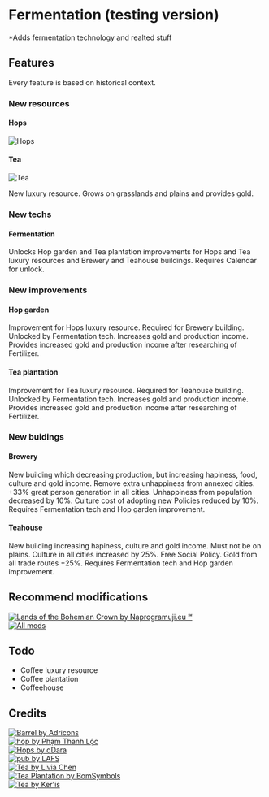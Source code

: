 # Fermentation (testing version)

*Adds fermentation technology and realted stuff

## Features
Every feature is based on historical context.

### New resources

#### Hops
![Hops](https://github.com/Iver88/Unciv-Fermentation/blob/master/Fermentation/Preview/Hops.png?raw=true)

#### Tea
![Tea](https://github.com/Iver88/Unciv-Fermentation/blob/master/Fermentation/Preview/Tea.png?raw=true)

New luxury resource. Grows on grasslands and plains and provides gold.

### New techs

#### Fermentation
Unlocks Hop garden and Tea plantation improvements for Hops and Tea luxury resources and Brewery and Teahouse buildings. Requires Calendar for unlock.

### New improvements

#### Hop garden
Improvement for Hops luxury resource. Required for Brewery building. Unlocked by Fermentation tech. Increases gold and production income. Provides increased gold and production income after researching of Fertilizer.

#### Tea plantation
Improvement for Tea luxury resource. Required for Teahouse building. Unlocked by Fermentation tech. Increases gold and production income. Provides increased gold and production income after researching of Fertilizer.

### New buidings

#### Brewery
New building which decreasing production, but increasing hapiness, food, culture and gold income. Remove extra unhappiness from annexed cities. +33% great person generation in all cities. Unhappiness from population decreased by 10%. Culture cost of adopting new Policies reduced by 10%. Requires Fermentation tech and Hop garden improvement.

#### Teahouse
New building increasing hapiness, culture and gold income. Must not be on plains. Culture in all cities increased by 25%. Free Social Policy. Gold from all trade routes +25%. Requires Fermentation tech and Hop garden improvement.

## Recommend modifications
[![Lands of the Bohemian Crown by Naprogramuji.eu ℠](https://img.shields.io/badge/Naprogramuji.eu%20%E2%84%A0-Lands%20of%20the%20Bohemian%20Crown-blue?style=for-the-badge&logo=appveyor)](https://github.com/Iver88/Unciv-Lands-of-the-Bohemian-Crown)\
[![All mods](https://img.shields.io/badge/All-mods-blue?style=for-the-badge&logo=appveyor)](https://docs.google.com/spreadsheets/d/1043Ng9ukrL3y8MUXBVl7-C9JsQGnBi5R5mkmS2l7FFg)

## Todo
- Coffee luxury resource
- Coffee plantation
- Coffeehouse

## Credits
[![Barrel by Adricons](https://img.shields.io/badge/Adricons-Fermentation%20tech-blue?style=flat-square&logo=appveyor)](https://thenounproject.com/search/?q=fermenting&i=217198)\
[![hop by Phạm Thanh Lộc](https://img.shields.io/badge/Phạm%20Thanh%20Lộc-Hops%20resource-blue?style=flat-square&logo=appveyor)](https://thenounproject.com/search/?q=hop&i=2803410)\
[![Hops by dDara](https://img.shields.io/badge/dDara-Hop%20garden%20improvement-blue?style=flat-square&logo=appveyor)](https://thenounproject.com/search/?q=hop&i=1821207)\
[![pub by LAFS](https://img.shields.io/badge/LAFS-Brewery%20building-blue?style=flat-square&logo=appveyor)](https://thenounproject.com/search/?q=brewery&i=2559155)\
[![Tea by Livia Chen](https://img.shields.io/badge/Livia%20Chen-Tea%20resource-blue?style=flat-square&logo=appveyor)](https://thenounproject.com/search/?q=tea&i=2530821)\
[![Tea Plantation by BomSymbols](https://img.shields.io/badge/BomSymbols-Tea%20plantation%20improvement-blue?style=flat-square&logo=appveyor)](https://thenounproject.com/search/?q=tea%20plantation&i=516754)\
[![Tea by Ker'is](https://img.shields.io/badge/Ker'is-Teahouse%20building-blue?style=flat-square&logo=appveyor)](https://thenounproject.com/term/tea/1733779/)
